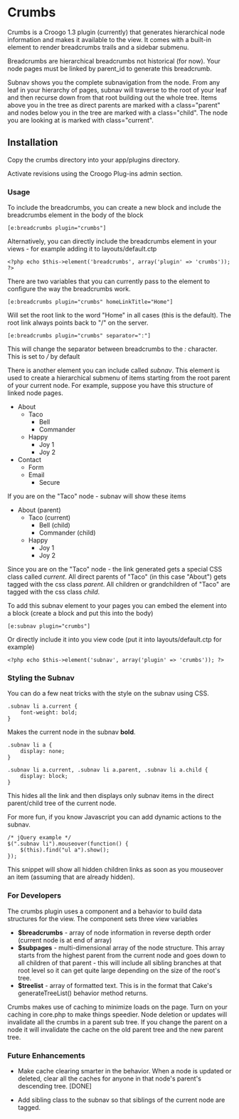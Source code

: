 Crumbs
=====

Crumbs is a Croogo 1.3 plugin (currently) that generates hierarchical node information and makes it available to the view. It comes with a built-in element to render breadcrumbs trails and a sidebar submenu. 

Breadcrumbs are hierarchical breadcrumbs not historical (for now). Your node pages must be linked by parent_id to generate this breadcrumb. 

Subnav shows you the complete subnavigation from the node. From any leaf in your hierarchy of pages, subnav will traverse to the root of your leaf and then recurse down from that root building out the whole tree. Items above you in the tree as direct parents are marked with a class="parent" and nodes below you in the tree are marked with a class="child". The node you are looking at is marked with class="current".

Installation
--------------
Copy the crumbs directory into your app/plugins directory.

Activate revisions using the Croogo Plug-ins admin section.

### Usage ###

To include the breadcrumbs, you can create a new block and include the breadcrumbs element in the body of the block

	[e:breadcrumbs plugin="crumbs"]

Alternatively, you can directly include the breadcrumbs element in your views - for example adding it to layouts/default.ctp 

	<?php echo $this->element('breadcrumbs', array('plugin' => 'crumbs')); ?>

There are two variables that you can currently pass to the element to configure the way the breadcrumbs work. 

	[e:breadcrumbs plugin="crumbs" homeLinkTitle="Home"]

Will set the root link to the word "Home" in all cases (this is the default). The root link always points back to "/" on the server.

	[e:breadcrumbs plugin="crumbs" separator=":"]

This will change the separator between breadcrumbs to the *:* character. This is set to */* by default

There is another element you can include called *subnav*. This element is used to create a hierarchical submenu of items starting from the root parent of your current node. For example, suppose you have this structure of linked node pages.

* About
	* Taco
		* Bell
		* Commander
	* Happy
		* Joy 1
		* Joy 2
* Contact
	* Form
	* Email
		* Secure


If you are on the "Taco" node - subnav will show these items

* About (parent)
	* Taco (current)
		* Bell (child)
		* Commander (child)
	* Happy
		* Joy 1
		* Joy 2

Since you are on the "Taco" node - the link generated gets a special CSS class called *current*. All direct parents of "Taco" (in this case "About") gets tagged with the css class *parent*. All children or grandchildren of "Taco" are tagged with the css class *child*. 

To add this subnav element to your pages you can embed the element into a block (create a block and put this into the body)

	[e:subnav plugin="crumbs"]

Or directly include it into you view code (put it into layouts/default.ctp for example)

	<?php echo $this->element('subnav', array('plugin' => 'crumbs')); ?>

### Styling the Subnav ###
You can do a few neat tricks with the style on the subnav using CSS. 

	.subnav li a.current {
		font-weight: bold;
	}

Makes the current node in the subnav **bold**.

	.subnav li a {
		display: none;
	}

	.subnav li a.current, .subnav li a.parent, .subnav li a.child {
		display: block;
	}

This hides all the link and then displays only subnav items in the direct parent/child tree of the current node.

For more fun, if you know Javascript you can add dynamic actions to the subnav.

	/* jQuery example */
	$(".subnav li").mouseover(function() {
		$(this).find("ul a").show();
	});

This snippet will show all hidden children links as soon as you mouseover an item (assuming that are already hidden).

### For Developers ###

The crumbs plugin uses a component and a behavior to build data structures for the view.  The component sets three view variables 

* **$breadcrumbs** - array of node information in reverse depth order (current node is at end of array)
* **$subpages** - multi-dimensional array of the node structure. This array starts from the highest parent from the current node and goes down to all children of that parent - this will include all sibling branches at that root level so it can get quite large depending on the size of the root's tree.
* **$treelist** - array of formatted text. This is in the format that Cake's generateTreeList() behavior method returns.

Crumbs makes use of caching to minimize loads on the page. Turn on your caching in core.php to make things speedier. Node deletion or updates will invalidate all the crumbs in a parent sub tree. If you change the parent on a node it will invalidate the cache on the old parent tree and the new parent tree.

### Future Enhancements ###

* Make cache clearing smarter in the behavior. When a node is updated or deleted, clear all the caches for anyone in that node's parent's descending tree. [DONE]

* Add sibling class to the subnav so that siblings of the current node are tagged.

